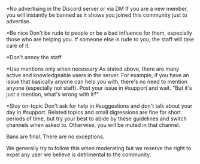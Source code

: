 *No advertising in the Discord server or via DM
If you are a new member, you will instantly be banned as it shows you joined this community just to advertise.

*Be nice
Don't be rude to people or be a bad influence for them, especially those who are helping you. If someone else is rude to you, the staff will take care of it.

*Don't annoy the staff

*Use mentions only when necessary
As stated above, there are many active and knowledgeable users in the server. For example, if you have an issue that basically anyone can help you with, there's no need to mention anyone (especially not staff). Post your issue in #support and wait.
"But it's just a mention, what's wrong with it?"

*Stay on-topic
Don't ask for help in #suggestions and don't talk about your day in #support. Related topics and small digressions are fine for short periods of time, but try your best to abide by these guidelines and switch channels when asked to. Otherwise, you will be muted in that channel.

Bans are final. There are no exceptions.

We generally try to follow this when moderating but we reserve the right to expel any user we believe is detrimental to the community.
